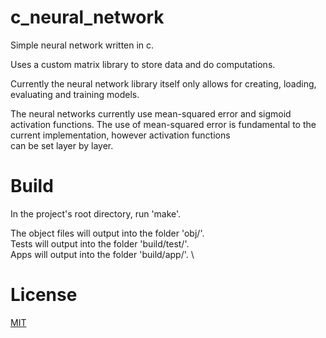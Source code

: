 # c_neural_network

Simple neural network written in c.

Uses a custom matrix library to store data and do computations.

Currently the neural network library itself only allows for creating, loading, evaluating and training models.

The neural networks currently use mean-squared error and sigmoid activation functions.
The use of mean-squared error is fundamental to the current implementation, however activation functions \
can be set layer by layer.

# Build

In the project's root directory, run 'make'.

The object files will output into the folder 'obj/'. \
Tests will output into the folder 'build/test/'. \
Apps will output into the folder 'build/app/'. \

# License

[MIT](./LICENSE.md)